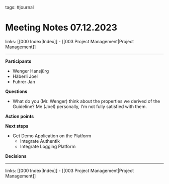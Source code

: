 tags: #journal

# Meeting Notes 07.12.2023

links: [[000 Index|Index]] - [[003 Project Management|Project Management]]

---

**Participants**

- Wenger Hansjürg
- Häberli Joel
- Fuhrer Jan

**Questions**

- What do you (Mr. Wenger) think about the properties we derived of the Guideline? Me (Joel) personally, I'm not fully satisfied with them.

**Action points**


**Next steps**

- Get Demo Application on the Platform
	- Integrate Authentik
	- Integrate Logging Platform

**Decisions**

---
links: [[000 Index|Index]] - [[003 Project Management|Project Management]]
